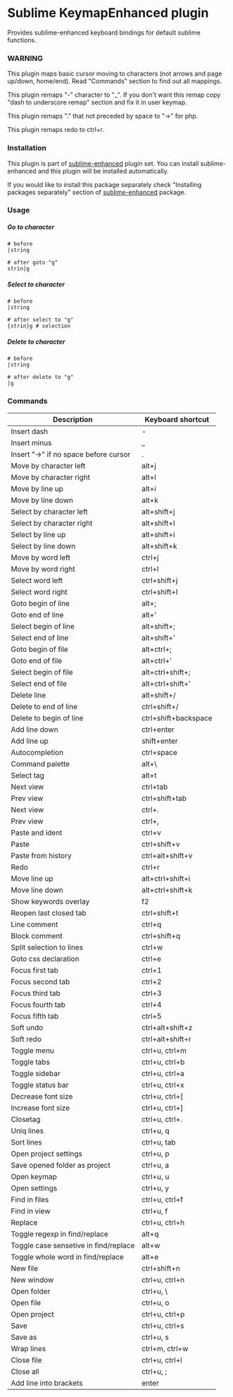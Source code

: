 # Sublime KeymapEnhanced plugin

Provides sublime-enhanced keyboard bindings for default sublime functions.


### WARNING

This plugin maps basic cursor moving to characters (not arrows and page up/down,
home/end). Read "Commands" section to find out all mappings.

This plugin remaps "-" character to "_". If you don't want this remap copy "dash
to underscore remap" section and fix it in user keymap.

This plugin remaps "." that not preceded by space to "->" for php.

This plugin remaps redo to ctrl+r.


### Installation

This plugin is part of [sublime-enhanced](http://github.com/shagabutdinov/sublime-enhanced)
plugin set. You can install sublime-enhanced and this plugin will be installed
automatically.

If you would like to install this package separately check "Installing packages
separately" section of [sublime-enhanced](http://github.com/shagabutdinov/sublime-enhanced)
package.

### Usage

##### Go to character

```
# before
|string

# after goto "g"
strin|g
```

##### Select to character

```
# before
|string

# after select to "g"
{strin}g # selection
```

##### Delete to character

```
# before
|string

# after delete to "g"
|g
```
### Commands

| Description                           | Keyboard shortcut    |
|---------------------------------------|----------------------|
| Insert dash                           | -                    |
| Insert minus                          | _                    |
| Insert "->" if no space before cursor | .                    |
| Move by character left                | alt+j                |
| Move by character right               | alt+l                |
| Move by line up                       | alt+i                |
| Move by line down                     | alt+k                |
| Select by character left              | alt+shift+j          |
| Select by character right             | alt+shift+l          |
| Select by line up                     | alt+shift+i          |
| Select by line down                   | alt+shift+k          |
| Move by word left                     | ctrl+j               |
| Move by word right                    | ctrl+l               |
| Select word left                      | ctrl+shift+j         |
| Select word right                     | ctrl+shift+l         |
| Goto begin of line                    | alt+;                |
| Goto end of line                      | alt+'                |
| Select begin of line                  | alt+shift+;          |
| Select end of line                    | alt+shift+'          |
| Goto begin of file                    | alt+ctrl+;           |
| Goto end of file                      | alt+ctrl+'           |
| Select begin of file                  | alt+ctrl+shift+;     |
| Select end of file                    | alt+ctrl+shift+'     |
| Delete line                           | alt+shift+/          |
| Delete to end of line                 | ctrl+shift+/         |
| Delete to begin of line               | ctrl+shift+backspace |
| Add line down                         | ctrl+enter           |
| Add line up                           | shift+enter          |
| Autocompletion                        | ctrl+space           |
| Command palette                       | alt+\                |
| Select tag                            | alt+t                |
| Next view                             | ctrl+tab             |
| Prev view                             | ctrl+shift+tab       |
| Next view                             | ctrl+.               |
| Prev view                             | ctrl+,               |
| Paste and ident                       | ctrl+v               |
| Paste                                 | ctrl+shift+v         |
| Paste from history                    | ctrl+alt+shift+v     |
| Redo                                  | ctrl+r               |
| Move line up                          | alt+ctrl+shift+i     |
| Move line down                        | alt+ctrl+shift+k     |
| Show keywords overlay                 | f2                   |
| Reopen last closed tab                | ctrl+shift+t         |
| Line comment                          | ctrl+q               |
| Block comment                         | ctrl+shift+q         |
| Split selection to lines              | ctrl+w               |
| Goto css declaration                  | ctrl+e               |
| Focus first tab                       | ctrl+1               |
| Focus second tab                      | ctrl+2               |
| Focus third tab                       | ctrl+3               |
| Focus fourth tab                      | ctrl+4               |
| Focus fifth tab                       | ctrl+5               |
| Soft undo                             | ctrl+alt+shift+z     |
| Soft redo                             | ctrl+alt+shift+r     |
| Toggle menu                           | ctrl+u, ctrl+m       |
| Toggle tabs                           | ctrl+u, ctrl+b       |
| Toggle sidebar                        | ctrl+u, ctrl+a       |
| Toggle status bar                     | ctrl+u, ctrl+x       |
| Decrease font size                    | ctrl+u, ctrl+[       |
| Increase font size                    | ctrl+u, ctrl+]       |
| Closetag                              | ctrl+u, ctrl+.       |
| Uniq lines                            | ctrl+u, q            |
| Sort lines                            | ctrl+u, tab          |
| Open project settings                 | ctrl+u, p            |
| Save opened folder as project         | ctrl+u, a            |
| Open keymap                           | ctrl+u, u            |
| Open settings                         | ctrl+u, y            |
| Find in files                         | ctrl+u, ctrl+f       |
| Find in view                          | ctrl+u, f            |
| Replace                               | ctrl+u, ctrl+h       |
| Toggle regexp in find/replace         | alt+q                |
| Toggle case sensetive in find/replace | alt+w                |
| Toggle whole word in find/replace     | alt+e                |
| New file                              | ctrl+shift+n         |
| New window                            | ctrl+u, ctrl+n       |
| Open folder                           | ctrl+u, \            |
| Open file                             | ctrl+u, o            |
| Open project                          | ctrl+u, ctrl+p       |
| Save                                  | ctrl+u, ctrl+s       |
| Save as                               | ctrl+u, s            |
| Wrap lines                            | ctrl+m, ctrl+w       |
| Close file                            | ctrl+u, ctrl+l       |
| Close all                             | ctrl+u, ;            |
| Add line into brackets                | enter                |